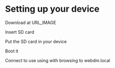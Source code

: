 # Setting up your device

Download at URL_IMAGE

Insert SD card

Put the SD card in your device

Boot it

Connect to use using with browsing to webdm.local
